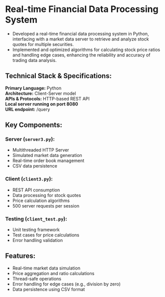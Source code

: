 # Real-time Financial Data Processing System

- Developed a real-time financial data processing system in Python, interfacing with a market data server to retrieve and analyze stock quotes for multiple securities.
- Implemented and optimized algorithms for calculating stock price ratios and handling edge cases, enhancing the reliability and accuracy of trading data analysis.

## Technical Stack & Specifications:
**Primary Language:** Python  
**Architecture:** Client-Server model  
**APIs & Protocols:** HTTP-based REST API  
**Local server running on port 8080**  
**URL endpoint:** /query  

## Key Components:

### Server (`server3.py`):
- Multithreaded HTTP Server
- Simulated market data generation
- Real-time order book management
- CSV data persistence

### Client (`client3.py`):
- REST API consumption
- Data processing for stock quotes
- Price calculation algorithms
- 500 server requests per session

### Testing (`client_test.py`):
- Unit testing framework
- Test cases for price calculations
- Error handling validation

## Features:
- Real-time market data simulation
- Price aggregation and ratio calculations
- Thread-safe operations
- Error handling for edge cases (e.g., division by zero)
- Data persistence using CSV format
